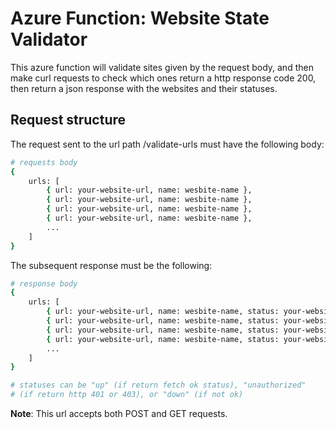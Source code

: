 # Azure Function: Website State Validator

This azure function will validate sites given by the request body, and then make curl requests to check which ones return a http response code 200, then return a json response with the websites and their statuses.

## Request structure

The request sent to the url path /validate-urls must have the following body:

```bash
# requests body
{
    urls: [
        { url: your-website-url, name: wesbite-name },
        { url: your-website-url, name: wesbite-name },
        { url: your-website-url, name: wesbite-name },
        { url: your-website-url, name: wesbite-name },
        ...
    ]
}
```

The subsequent response must be the following:

```bash
# response body
{
    urls: [
        { url: your-website-url, name: wesbite-name, status: your-website-status },
        { url: your-website-url, name: wesbite-name, status: your-website-status },
        { url: your-website-url, name: wesbite-name, status: your-website-status },
        { url: your-website-url, name: wesbite-name, status: your-website-status },
        ...
    ]
}

# statuses can be "up" (if return fetch ok status), "unauthorized" 
# (if return http 401 or 403), or "down" (if not ok)
```

**Note**: This url accepts both POST and GET requests.